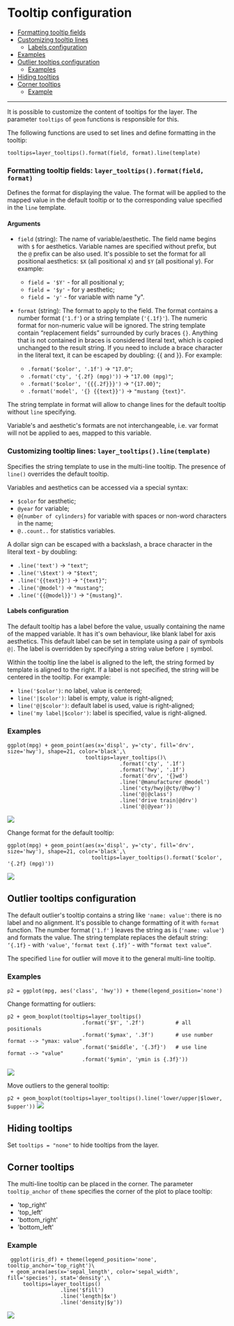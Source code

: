 # Tooltip configuration

- [Formatting tooltip fields](#formatting)
- [Customizing tooltip lines](#lines)
    - [Labels configuration](#labels-configuration)
- [Examples](#examples)
- [Outlier tooltips configuration](#outliers)
    - [Examples](#example-outliers)    
- [Hiding tooltips](#hiding-tooltips)
- [Corner tooltips](#corner-tooltips)
    - [Example](#example-corners)
    
------
It is possible to customize the content of tooltips for the layer. The parameter `tooltips` of `geom` functions is responsible for this.

The following functions are used to set lines and define formatting in the tooltip:

`tooltips=layer_tooltips().format(field, format).line(template)`


<a id="formatting"></a>
### Formatting tooltip fields: `layer_tooltips().format(field, format)`

Defines the format for displaying the value.
The format will be applied to the mapped value in the default tooltip or to the corresponding value specified in the `line` template.

#### Arguments

- `field` (string): The name of variable/aesthetic.
The field name begins with `$` for aesthetics. Variable names are specified without prefix, but the `@` prefix can be also used.
It's possible to set the format for all positional aesthetics: `$X` (all positional x) and `$Y` (all positional y).
For example:
    - `field = '$Y'` - for all positional y;
    - `field = '$y'` - for y aesthetic;
    - `field = 'y'` - for variable with name "y".
    
- `format` (string): The format to apply to the field.
The format contains a number format (`'1.f'`) or a string template (`'{.1f}'`).
The numeric format for non-numeric value will be ignored. 
The string template contain “replacement fields” surrounded by curly braces `{}`. 
Anything that is not contained in braces is considered literal text, which is copied unchanged to the result string. 
If you need to include a brace character in the literal text, it can be escaped by doubling: {{ and }}.
For example:
    - `.format('$color', '.1f')` -> `"17.0"`;
    - `.format('cty', '{.2f} (mpg)'))` -> `"17.00 (mpg)"`;
    - `.format('$color', '{{{.2f}}}')` -> `"{17.00}"`;
    - `.format('model', '{} {{text}}')` -> `"mustang {text}"`.

The string template in format will allow to change lines for the default tooltip without `line` specifying.

Variable's and aesthetic's formats are not interchangeable, i.e. var format will not be applied to aes, mapped to this variable.

<a id="lines"></a>
### Customizing tooltip lines: `layer_tooltips().line(template)`

Specifies the string template to use in the multi-line tooltip. The presence of `line()` overrides the default tooltip.

Variables and aesthetics can be accessed via a special syntax:
- `$color` for aesthetic;
- `@year` for variable;
- `@{number of cylinders}` for variable with spaces or non-word characters in the name;
- `@..count..` for statistics variables.

A dollar sign can be escaped with a backslash, a brace character in the literal text - by doubling:
- `.line('text')` -> `"text"`;
- `.line('\$text')` -> `"$text"`;
- `.line('{{text}}')` -> `"{text}"`;
- `.line('@model')` -> `"mustang"`;
- `.line('{{@model}}')` -> `"{mustang}"`.

<a id="labels-configuration"></a>
#### Labels configuration
The default tooltip has a label before the value, usually containing the name of the mapped variable.
It has it's own behaviour, like blank label for axis aesthetics. 
This default label can be set in template using a pair of symbols `@|`.
The label is overridden by specifying a string value before `|` symbol.

Within the tooltip line the label is aligned to the left, the string formed by template is aligned to the right.
If a label is not specified, the string will be centered in the tooltip. For example:


- `line('$color')`: no label, value is centered;
- `line('|$color')`: label is empty, value is right-aligned;
- `line('@|$color')`: default label is used, value is right-aligned;
- `line('my label|$color')`: label is specified, value is right-aligned.

<a id="examples"></a>
### Examples

```
ggplot(mpg) + geom_point(aes(x='displ', y='cty', fill='drv', size='hwy'), shape=21, color='black',\
                         tooltips=layer_tooltips()\
                                    .format('cty', '.1f')
                                    .format('hwy', '.1f')
                                    .format('drv', '{}wd')
                                    .line('@manufacturer @model')
                                    .line('cty/hwy|@cty/@hwy')
                                    .line('@|@class')
                                    .line('drive train|@drv')
                                    .line('@|@year')) 
```
![](ref/assets/tooltips_1.png)


Change format for the default tooltip:

```
ggplot(mpg) + geom_point(aes(x='displ', y='cty', fill='drv', size='hwy'), shape=21, color='black',\
                           tooltips=layer_tooltips().format('$color', '{.2f} (mpg)'))
```

![](ref/assets/tooltips_2.png)




<a id="outliers"></a>
## Outlier tooltips configuration

The default outlier's tooltip contains a string like `'name: value'`: there is no label and no alignment.
It's possible to change formatting of it with `format` function. The number format (`'1.f'` ) leaves 
the string as is (`'name: value'`) and formats the value. The string template replaces the default string:
`‘{.1f}` - with `'value'`, `‘format text {.1f}’` - with `“format text value”`.

The specified `line` for outlier will move it to the general multi-line tooltip.
   
<a id="example-outliers"></a>  
### Examples

`p2 = ggplot(mpg, aes('class', 'hwy')) + theme(legend_position='none')` 


Change formatting for outliers:
```
p2 + geom_boxplot(tooltips=layer_tooltips()
                        .format('$Y', '.2f')          # all positionals
                        .format('$ymax', '.3f')       # use number format --> "ymax: value"
                        .format('$middle', '{.3f}')   # use line format --> "value"
                        .format('$ymin', 'ymin is {.3f}'))
```                        
![](ref/assets/tooltips_3.png)

                  
Move outliers to the general tooltip:

`p2 + geom_boxplot(tooltips=layer_tooltips().line('lower/upper|$lower, $upper'))`
![](ref/assets/tooltips_4.png)
                 


<a id="hiding-tooltips"></a> 
## Hiding tooltips     
Set `tooltips = "none"` to hide tooltips from the layer.
          
<a id="corner-tooltips"></a>
## Corner tooltips
The multi-line tooltip can be placed in the corner. 
The parameter `tooltip_anchor` of `theme` specifies the corner of the plot to place tooltip:
- 'top_right' 
- 'top_left' 
- 'bottom_right' 
- 'bottom_left'

<a id="example-corners"></a> 
### Example
```
 ggplot(iris_df) + theme(legend_position='none', tooltip_anchor='top_right')\
 + geom_area(aes(x='sepal_length', color='sepal_width', fill='species'), stat='density',\
     tooltips=layer_tooltips()
                 .line('$fill')
                 .line('length|$x')
                 .line('density|$y'))
```                 
 ![](ref/assets/tooltips_5.png)
